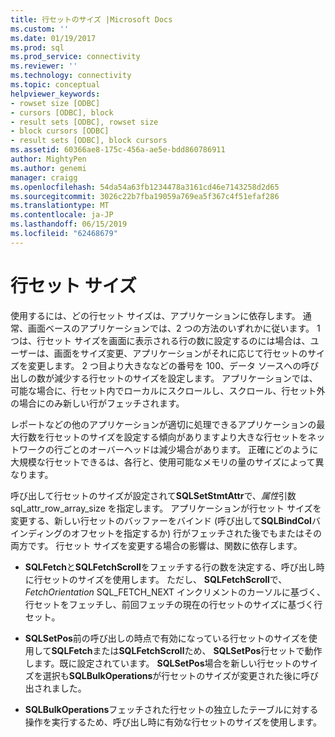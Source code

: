 ```yaml
---
title: 行セットのサイズ |Microsoft Docs
ms.custom: ''
ms.date: 01/19/2017
ms.prod: sql
ms.prod_service: connectivity
ms.reviewer: ''
ms.technology: connectivity
ms.topic: conceptual
helpviewer_keywords:
- rowset size [ODBC]
- cursors [ODBC], block
- result sets [ODBC], rowset size
- block cursors [ODBC]
- result sets [ODBC], block cursors
ms.assetid: 60366ae8-175c-456a-ae5e-bdd860786911
author: MightyPen
ms.author: genemi
manager: craigg
ms.openlocfilehash: 54da54a63fb1234478a3161cd46e7143258d2d65
ms.sourcegitcommit: 3026c22b7fba19059a769ea5f367c4f51efaf286
ms.translationtype: MT
ms.contentlocale: ja-JP
ms.lasthandoff: 06/15/2019
ms.locfileid: "62468679"
---
```

# <a name="rowset-size"></a>行セット サイズ
使用するには、どの行セット サイズは、アプリケーションに依存します。 通常、画面ベースのアプリケーションでは、2 つの方法のいずれかに従います。 1 つは、行セット サイズを画面に表示される行の数に設定するのには場合は、ユーザーは、画面をサイズ変更、アプリケーションがそれに応じて行セットのサイズを変更します。 2 つ目より大きななどの番号を 100、データ ソースへの呼び出しの数が減少する行セットのサイズを設定します。 アプリケーションでは、可能な場合に、行セット内でローカルにスクロールし、スクロール、行セット外の場合にのみ新しい行がフェッチされます。  
  
 レポートなどの他のアプリケーションが適切に処理できるアプリケーションの最大行数を行セットのサイズを設定する傾向がありますより大きな行セットをネットワークの行ごとのオーバーヘッドは減少場合があります。 正確にどのように大規模な行セットできるは、各行と、使用可能なメモリの量のサイズによって異なります。  
  
 呼び出して行セットのサイズが設定されて**SQLSetStmtAttr**で、*属性*引数 sql_attr_row_array_size を指定します。 アプリケーションが行セット サイズを変更する、新しい行セットのバッファーをバインド (呼び出して**SQLBindCol**バインディングのオフセットを指定するか) 行がフェッチされた後でもまたはその両方です。 行セット サイズを変更する場合の影響は、関数に依存します。  
  
-   **SQLFetch**と**SQLFetchScroll**をフェッチする行の数を決定する、呼び出し時に行セットのサイズを使用します。 ただし、 **SQLFetchScroll**で、 *FetchOrientation* SQL_FETCH_NEXT インクリメントのカーソルに基づく、行セットをフェッチし、前回フェッチの現在の行セットのサイズに基づく行セット。  
  
-   **SQLSetPos**前の呼び出しの時点で有効になっている行セットのサイズを使用して**SQLFetch**または**SQLFetchScroll**ため、 **SQLSetPos**行セットで動作します。既に設定されています。 **SQLSetPos**場合を新しい行セットのサイズを選択も**SQLBulkOperations**が行セットのサイズが変更された後に呼び出されました。  
  
-   **SQLBulkOperations**フェッチされた行セットの独立したテーブルに対する操作を実行するため、呼び出し時に有効な行セットのサイズを使用します。
